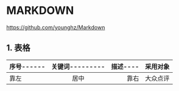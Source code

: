 # MARKDOWN

<https://github.com/younghz/Markdown>

## 1. 表格

|序号------   |关键词--------- |描述----   |采用对象|
|:--    |:--:    |--:    |:--    |
|靠左   |居中 |靠右   |大众点评|
